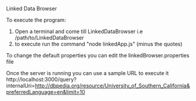 Linked Data Browser

To execute the program:
1) Open a terminal and come till LinkedDataBrowser i.e /path/to/LinkedDataBrowser
2) to execute run the command "node linkedApp.js" (minus the quotes)


To change the default properties you can edit the linkedBrowser.properties file

Once the server is running you can use a sample URL to execute it
http://localhost:3000/query?internalUri=http://dbpedia.org/resource/University_of_Southern_California&preferredLanguage=en&limit=10